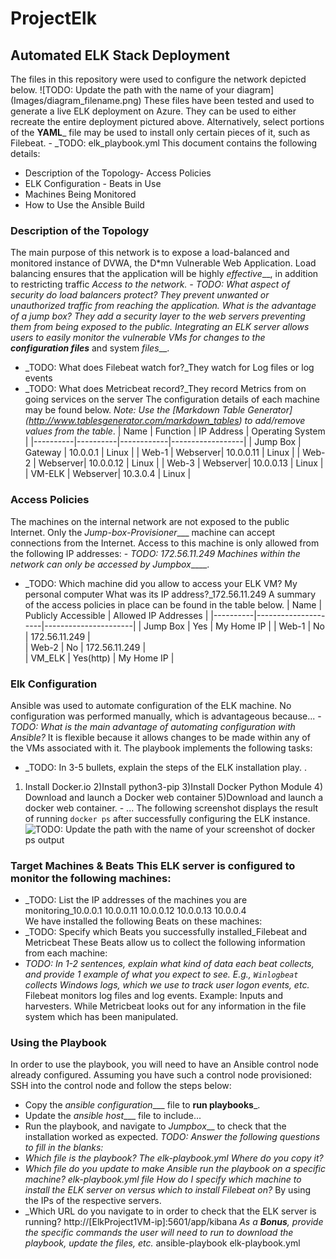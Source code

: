 # ProjectElk
## Automated ELK Stack Deployment
The files in this repository were used to configure the network depicted below.
![TODO: Update the path with the name of your diagram] (Images/diagram_filename.png)
These files have been tested and used to generate a live ELK deployment on Azure. They can be used to either recreate the entire deployment pictured above. Alternatively, select portions of the __YAML___ file may be used to install only certain pieces of it, such as Filebeat.   - _TODO: elk_playbook.yml
This document contains the following details:
-	Description of the Topology- Access Policies
-	ELK Configuration  - Beats in Use
-	Machines Being Monitored
-	How to Use the Ansible Build
### Description of the Topology
The main purpose of this network is to expose a load-balanced and monitored instance of DVWA, the D*mn Vulnerable Web Application.
Load balancing ensures that the application will be highly _effective___, in addition to restricting traffic __Access_ to the network. - _TODO: What aspect of security do load balancers protect? They prevent unwanted or unauthorized traffic from reaching the  application. 
What is the advantage of a jump box?_ They add a security layer to the web servers preventing them from being exposed to the public.
Integrating an ELK server allows users to easily monitor the vulnerable VMs for changes to the __configuration files___ and system _files___.
-	_TODO: What does Filebeat watch for?_They watch for Log files or log 
events
-	_TODO: What does Metricbeat record?_They record Metrics from on going services on the server
The configuration details of each machine may be found below.
_Note: Use the [Markdown Table Generator] (http://www.tablesgenerator.com/markdown_tables) to add/remove values from the table_.
| Name     | Function | IP Address | Operating System | |----------|----------|------------|------------------| | Jump Box | Gateway  | 10.0.0.1   | Linux            | | Web-1    | Webserver| 10.0.0.11  | Linux            | | Web-2    | Webserver| 10.0.0.12  | Linux            | | Web-3    | Webserver| 10.0.0.13  | Linux            |
| VM-ELK   | Webserver| 10.3.0.4   | Linux            |
### Access Policies
The machines on the internal network are not exposed to the public Internet. 
Only the _Jump-box-Provisioner____ machine can accept connections from the
Internet. Access to this machine is only allowed from the following IP addresses: - _TODO: 172.56.11.249
Machines within the network can only be accessed by Jumpbox_____.
- _TODO: Which machine did you allow to access your ELK VM? My personal computer  What was its IP address?_172.56.11.249
A summary of the access policies in place can be found in the table below.
| Name     | Publicly Accessible | Allowed IP Addresses | |----------|---------------------|----------------------| | Jump Box | Yes                 | My Home IP           |
| Web-1    | No                  |  172.56.11.249       |            
| Web-2    | No                  |  172.56.11.249       |                           
| VM_ELK   | Yes(http)           |  My Home IP          |           
                     
### Elk Configuration     
Ansible was used to automate configuration of the ELK machine. No configuration was performed manually, which is advantageous because... - _TODO: What is the main advantage of automating configuration with 
Ansible?_ It is flexible because it allows changes to be made within any of the VMs associated with it.
The playbook implements the following tasks:
- _TODO: In 3-5 bullets, explain the steps of the ELK installation play. .
1) Install Docker.io 2)Install python3-pip 3)Install Docker Python Module 4) Download and launch a Docker web container 5)Download and launch a docker web container. - ...
The following screenshot displays the result of running `docker ps` after successfully configuring the ELK instance.
![TODO: Update the path with the name of your screenshot of docker ps output](Images/docker_ps.png)
### Target Machines & Beats This ELK server is configured to monitor the following machines:
-	_TODO: List the IP addresses of the machines you are monitoring_10.0.0.1   10.0.0.11   10.0.0.12   10.0.0.13 10.0.0.4   
We have installed the following Beats on these machines:
-	_TODO: Specify which Beats you successfully installed_Filebeat and Metricbeat
These Beats allow us to collect the following information from each machine:
-	_TODO: In 1-2 sentences, explain what kind of data each beat collects, and provide 1 example of what you expect to see. E.g., `Winlogbeat` collects Windows logs, which we use to track user logon events, etc._
Filebeat monitors log files and log events. Example: Inputs and harvesters. While Metricbeat looks out  for any information in the file system which has been manipulated.
### Using the Playbook
In order to use the playbook, you will need to have an Ansible control node already configured. Assuming you have such a control node provisioned: 
SSH into the control node and follow the steps below:
-	Copy the _ansible configuration____ file to __run playbooks___.
-	Update the _ansible host____ file to include...
-	Run the playbook, and navigate to _Jumpbox___ to check that the installation worked as expected.
_TODO: Answer the following questions to fill in the blanks:_
-	_Which file is the playbook? The elk-playbook.yml
 Where do you copy it?_
-	_Which file do you update to make Ansible run the playbook on a specific
machine? elk-playbook.yml file
 How do I specify which machine to install the ELK server on versus which to install Filebeat on?_ By using the IPs of the respective servers.
-	_Which URL do you navigate to in order to check that the ELK server is running? http://[ElkProject1VM-ip]:5601/app/kibana
_As a **Bonus**, provide the specific commands the user will need to run 
to download the playbook, update the files, etc._ ansible-playbook elk-playbook.yml

